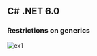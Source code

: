## C# .NET 6.0

### Restrictions on generics


![ex1](https://user-images.githubusercontent.com/88597534/235173369-a24a544e-92ab-404c-b059-e8e6e87fb10d.png)

